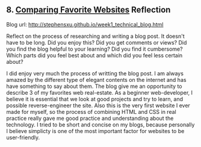 ## 8. [Comparing Favorite Websites](8_technical_blog/readme.md) Reflection

Blog url: http://stephensxu.github.io/week1_technical_blog.html

Reflect on the process of researching and writing a blog post. It doesn't have to be long. Did you enjoy this? Did you get comments or views? Did you find the blog helpful to your learning? Did you find it cumbersome? Which parts did you feel best about and which did you feel less certain about?

I did enjoy very much the process of writting the blog post. I am always amazed by the different type of elegant contents on the internet and has have something to say about them. The blog give me an opportunity to describe 3 of my favorites web real-estate. As a beginner web-developer, I believe it is essential that we look at good projects and try to learn, and possible reverse-engineer the site. Also this is the very first website I ever made for myself, so the process of combining HTML and CSS in real practice really gave me good practice and understanding about the technology. I tried to be short and concise on my blogs, because personally I believe simplicty is one of the most important factor for websites to be user-friendly.

